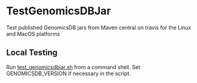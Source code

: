 # TestGenomicsDBJar
Test published GenomicsDB jars from Maven central on travis for the Linux and MacOS platforms

## Local Testing
Run [test_genomicsdbjar.sh](test_genomicsdbjar.sh) from a command shell. Set GENOMICSDB_VERSION if necessary in the script.
